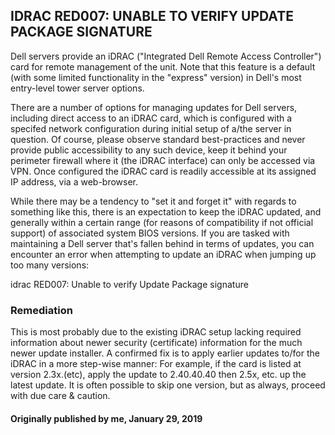 ## IDRAC RED007: UNABLE TO VERIFY UPDATE PACKAGE SIGNATURE

Dell servers provide an iDRAC ("Integrated Dell Remote Access Controller") card for remote management of the unit. Note that this feature is a default (with some limited functionality in the "express" version) in Dell's most entry-level tower server options.

There are a number of options for managing updates for Dell servers, including direct access to an iDRAC card, which is configured with a specifed network configuration during initial setup of a/the server in question. Of course, please observe standard best-practices and never provide public accessibility to any such device, keep it behind your perimeter firewall where it (the iDRAC interface) can only be accessed via VPN.
Once configured the iDRAC card is readily accessible at its assigned IP address, via a web-browser.

While there may be a tendency to "set it and forget it" with regards to something like this, there is an expectation to keep the iDRAC updated, and generally within a certain range (for reasons of compatibility if not official support) of associated system BIOS versions.
If you are tasked with maintaining a Dell server that's fallen behind in terms of updates, you can encounter an error when attempting to update an iDRAC when jumping up too many versions:

idrac RED007: Unable to verify Update Package signature

### Remediation

This is most probably due to the existing iDRAC setup lacking required information about newer security (certificate) information for the much newer update installer.
A confirmed fix is to apply earlier updates to/for the iDRAC in a more step-wise manner:
For example, if the card is listed at version 2.3x.(etc), apply the update to 2.40.40.40 then 2.5x, etc. up the latest update. It is often possible to skip one version, but as always, proceed with due care & caution.

#### Originally published by me, January 29, 2019
